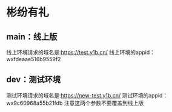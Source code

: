 # 彬纷有礼



## main：线上版
线上环境请求的域名是:https://test.y1b.cn/
线上环境的appid：wxfdeaae516b9559f2
## dev：测试环境
测试环境请求的域名是:https://new-test.y1b.cn/
测试环境的appid：wx9c60968a55b21fdb
注意这两个参数不要覆盖到线上版



